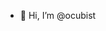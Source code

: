 - 👋 Hi, I’m @ocubist

<!---
- 👀 I’m interested in ...
- 🌱 I’m currently learning ...
- 💞️ I’m looking to collaborate on ...
- 📫 How to reach me ...
--->

<!---
ocubist/ocubist is a ✨ special ✨ repository because its `README.md` (this file) appears on your GitHub profile.
You can click the Preview link to take a look at your changes.
--->
